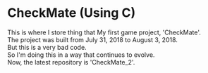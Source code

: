 # CheckMate (Using C)
This is where I store thing that My first game project, 'CheckMate'.  
The project was built from July 31, 2018 to August 3, 2018.  
But this is a very bad code.  
So I'm doing this in a way that continues to evolve.  
Now, the latest repository is 'CheckMate_2'.